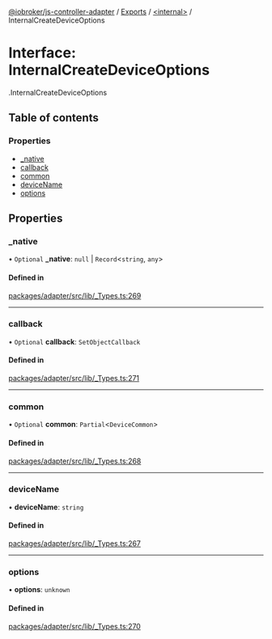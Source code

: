 [@iobroker/js-controller-adapter](../README.md) / [Exports](../modules.md) / [<internal\>](../modules/internal_.md) / InternalCreateDeviceOptions

# Interface: InternalCreateDeviceOptions

[<internal>](../modules/internal_.md).InternalCreateDeviceOptions

## Table of contents

### Properties

- [\_native](internal_.InternalCreateDeviceOptions.md#_native)
- [callback](internal_.InternalCreateDeviceOptions.md#callback)
- [common](internal_.InternalCreateDeviceOptions.md#common)
- [deviceName](internal_.InternalCreateDeviceOptions.md#devicename)
- [options](internal_.InternalCreateDeviceOptions.md#options)

## Properties

### \_native

• `Optional` **\_native**: ``null`` \| `Record`<`string`, `any`\>

#### Defined in

[packages/adapter/src/lib/_Types.ts:269](https://github.com/ioBroker/ioBroker.js-controller/blob/deec19ee/packages/adapter/src/lib/_Types.ts#L269)

___

### callback

• `Optional` **callback**: `SetObjectCallback`

#### Defined in

[packages/adapter/src/lib/_Types.ts:271](https://github.com/ioBroker/ioBroker.js-controller/blob/deec19ee/packages/adapter/src/lib/_Types.ts#L271)

___

### common

• `Optional` **common**: `Partial`<`DeviceCommon`\>

#### Defined in

[packages/adapter/src/lib/_Types.ts:268](https://github.com/ioBroker/ioBroker.js-controller/blob/deec19ee/packages/adapter/src/lib/_Types.ts#L268)

___

### deviceName

• **deviceName**: `string`

#### Defined in

[packages/adapter/src/lib/_Types.ts:267](https://github.com/ioBroker/ioBroker.js-controller/blob/deec19ee/packages/adapter/src/lib/_Types.ts#L267)

___

### options

• **options**: `unknown`

#### Defined in

[packages/adapter/src/lib/_Types.ts:270](https://github.com/ioBroker/ioBroker.js-controller/blob/deec19ee/packages/adapter/src/lib/_Types.ts#L270)
